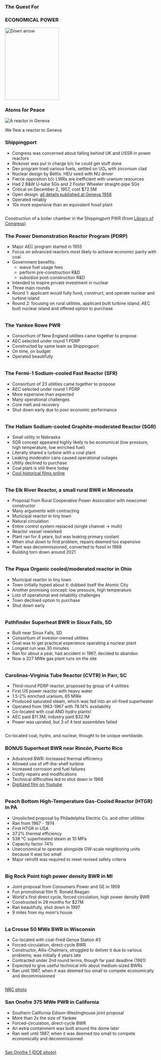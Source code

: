 <section>
  <section>
    <h3 >The Quest For</h3>
    <h3 class="r-fit-text">ECONOMICAL POWER</h3>
    <aside class="notes"></aside>
    <img
      class="r-frame"
      style="background: rgba(255, 255, 255, 0.1)"
      width="178"
      height="238"
      data-src="/img-slide/arrow.png"
      alt="Down arrow"
    />
  </section>

  <section>
    <h3>Atoms for Peace</h3>
    <img class="r-stretch" src="/img/geneva-reactor-people2.jpg" alt="A reactor in Geneva"/>
    <p class="small">We flew a reactor to Geneva</p>
    <aside class="notes"></aside>
  </section>

  <section>
    <h3>Shippingport</h3>
    <div class="row">
      <div class="col-6">
        <ul>
          <li>Congress was concerned about falling behind UK and USSR in power reactors</li>
          <li>Rickover was put in charge b/c he could get stuff done</li>
          <li>Dev program tried various fuels, settled on UO₂ with zirconium clad</li>
          <li>Nuclear design by Bettis: HEU seed with NU driver</li>
          <li>Fierce opposition b/c LWRs are inefficient with uranium resources</li>
          <li>Had 2 B&amp;W U-tube SGs and 2 Foster Wheeler straight-pipe SGs</li>
          <li>Critical on December 2, 1957, cost $72.5M</li>
          <li>Open design: <a href="https://babel.hathitrust.org/cgi/pt?id=mdp.39015003403626&view=1up&seq=7">all details published at Geneva 1958</a></li>
          <li>Operated reliably</li>
          <li>10x more expensive than an equivalent fossil plant</li>
          </ul>
      </div>
      <div class="col-6">
        <img class="img img-fluid" data-src="/img/shippingport_construction1.jpg" />
        <p>Construction of a boiler chamber in the Shippingport PWR (from <a href="https://www.loc.gov/resource/hhh.pa1658.photos/?sp=74">Library of Congress) </a></p>
      </div>
    </div>
    <aside class="notes"></aside>
  </section>

  <section>
    <h3>The Power Demonstration Reactor Program (PDRP)</h3>
    <div class="row">
      <div class="col-6">
        <ul>
          <li>Major AEC program started in 1955</li>
          <li>Focus on advanced reactors most likely to achieve economic parity with coal</li>
          <li>Government benefits:
          <ul>
            <li>waive fuel usage fees</li>
            <li>perform pre-construction R&D</li>
            <li>subsidize post-construction R&D</li>
          </ul>
          </li>
          <li>Intended to inspire private investment in nuclear</li>
          <li>Three main rounds</li>
          <li>Round 1: applicant would fully fund, construct, and operate nuclear and turbine island</li>
          <li>Round 2: focusing on rural utilities, applicant built turbine
          island; AEC built nuclear island and offered option to purchase</li>
          </ul>
      </div>
      <div class="col-6">
        <img class="img img-fluid" data-src="/img/power-demonstration-reactor-program_opt.svg" />
      </div>
    </div>
    <aside class="notes"></aside>
  </section>

  <section>
    <h3>The Yankee Rowe PWR</h3>
    <div class="row">
      <div class="col-6">
        <ul>
          <li>Consortium of New England utilities came together to propose</li>
          <li>AEC selected under round 1 PDRP</li>
          <li>Constructed by same team as Shippingport</li>
          <li>On time, on budget</li>
          <li>Operated beautifully</li>
          </ul>
      </div>
      <div class="col-6">
        <img class="img img-fluid" data-src="/img-slide/Yankee_Rowe.jpg" />
      </div>
    </div>
    <aside class="notes"></aside>
  </section>

  <section>
    <h3>The Fermi-1 Sodium-cooled Fast Reactor (SFR)</h3>
    <div class="row">
      <div class="col-6">
        <ul>
          <li>Consortium of 23 utilities came together to propose</li>
          <li>AEC selected under round 1 PDRP</li>
          <li>More expensive than expected</li>
          <li>Many operational challenges</li>
          <li>Core melt and recovery</li>
          <li>Shut down early due to poor economic performance</li>
          </ul>
      </div>
      <div class="col-6">
        <img class="img img-fluid" data-src="/img-slide/fermi-1.jpg" />
      </div>
    </div>
    <aside class="notes"></aside>
  </section>

  <section>
    <h3>The Hallam Sodium-cooled Graphite-moderated Reactor (SGR)</h3>
    <div class="row">
      <div class="col-6">
        <ul>
          <li>Small utility in Nebraska</li>
          <li>SGR concept appeared highly likely to be economical (low pressure,
          high temperature, low enriched fuel)</li>
          <li>Literally shared a turbine with a coal plant</li>
          <li>Leaking moderator cans caused operational outages</li>
          <li>Utility declined to purchase</li>
          <li>Coal plant is still there today</li>
          <li><a href="{% link
          _news/2023-03-13-hallam-historical-films-scanned.md %} ">Cool
          historical films online</a></li>
          </ul>
      </div>
      <div class="col-6">
        <img class="img img-fluid" data-src="/img-slide/Hallam_nuclear_power_facility_core.jpg" />
      </div>
    </div>
    <aside class="notes"></aside>
  </section>

  <section>
    <h3>The Elk River Reactor, a small rural BWR in Minnesota</h3>
    <div class="row">
      <div class="col-6">
        <ul>
          <li>Proposal from Rural Cooperative Power Association with newcomer constructor</li>
          <li>Many arguments with contracting</li>
          <li>Municipal reactor in tiny town</li>
          <li>Natural circulation</li>
          <li>Entire control system replaced (single channel -> multi)</li>
          <li>Reactor vessel reworked</li>
          <li>Plant ran for 4 years, but was leaking primary coolant</li>
          <li>When shut down to find problem, repairs deemed too expensive</li>
          <li>Plant was decommissioned, converted to fossil in 1968</li>
          <li>Building torn down around 2021</li>
          </ul>
      </div>
      <div class="col-6">
        <img class="img img-fluid" data-src="/img-slide/elk-river-downtown.jpg" />
      </div>
    </div>
    <aside class="notes"></aside>
  </section>

  <section>
    <h3>The Piqua Organic cooled/moderated reactor in Ohio</h3>
    <div class="row">
      <div class="col-8">
        <ul>
          <li>Municipal reactor in tiny town</li>
          <li>Town initially hyped about it: dubbed itself the Atomic City</li>
          <li>Another promising concept: low pressure, high temperature</li>
          <li>Lots of operational and reliability challenges</li>
          <li>Town declined option to purchase</li>
          <li>Shut down early</li>
          </ul>
      </div>
      <div class="col-4">
        <img class="img img-fluid" data-src="/img-slide/piqua-city-overview_sm.jpg" />
      </div>
    </div>
    <aside class="notes"></aside>
  </section>

  <section>
    <h3>Pathfinder Superheat BWR in Sioux Falls, SD</h3>
    <div class="row">
      <div class="col-6">
        <ul>
          <li>Built near Sioux Falls, SD</li>
          <li>Consortium of investor-owned utilities</li>
          <li>Goal was to get practical experience operating a nuclear plant</li>
          <li>Longest run was 30 minutes</li>
          <li>Ran for about a year, had accident in 1967, decided to abandon</li>
          <li>Now a 327 MWe gas plant runs on the site</li>
          </ul>
      </div>
      <div class="col-6">
        <img class="img img-fluid" data-src="/img-slide/pathfinder.jpg" />
      </div>
    </div>
    <aside class="notes"></aside>
  </section>

  <section>
    <h3>Carolinas-Virginia Tube Reactor (CVTR) in Parr, SC</h3>
    <div class="row">
      <div class="col-6">
        <ul>
          <li>Third-round PDRP reactor, proposed by group of 4 utilities</li>
          <li>First US power reactor with heavy water</li>
          <li>1.5-2% enriched uranium, 65 MWe</li>
          <li>Produced saturated steam, which was fed into an oil-fired superheater</li>
          <li>Operated from 1963-1967 with 78.14% availability</li>
          <li>Co-located with coal AND hydro plants!</li>
          <li>AEC paid $11.3M, industry paid $32.1M</li>
          <li>Power was uprated, but 3 of 4 test assemblies failed</li>
          </ul>
      </div>
      <div class="col-6">
        <img class="img img-fluid" data-src="/img/cvtr_site.jpg" />
        <p>Co-located coal, hydro, and nuclear, thought to be unique worldwide.</p>
      </div>
    </div>
    <aside class="notes"></aside>
  </section>

  <section>
    <h3>BONUS Superheat BWR near Rincón, Puerto Rico</h3>
    <div class="row">
      <div class="col-6">
        <ul>
          <li>Advanced BWR: Increased thermal efficiency</li>
          <li>Allowed use of off-the-shelf turbine</li>
          <li>Increased corrosion and fuel failures</li>
          <li>Costly repairs and modifications</li>
          <li>Technical difficulties led to shut down in 1968</li>
          <li><a href="{% link
          _news/2023-09-19-film-about-bonus-reactor-in-puerto-rico.md
          %}">Digitized film on Youtube</a></li>
          </ul>
      </div>
      <div class="col-6">
        <img class="img img-fluid" data-src="/img/bonus-01.jpg" />
      </div>
    </div>
    <aside class="notes"></aside>
  </section>

  <section>
    <h3>Peach Bottom High-Temperature Gas-Cooled Reactor (HTGR) in PA</h3>
    <div class="row">
      <div class="col-8">
        <ul>
          <li>Unsolicited proposal by Philadelphia Electric Co. and other utilities</li>
          <li>Ran from 1967 - 1974</li>
          <li>First HTGR in USA</li>
          <li>37.2% thermal efficiency</li>
          <li>538 °C superheated steam at 10 MPa</li>
          <li>Capacity factor 74%</li>
          <li>Uneconomical to operate alongside GW-scale neighboring units because it was too small</li>
          <li>Major retrofit was required to meet revised safety criteria</li>
          </ul>
      </div>
      <div class="col-4">
        <img class="img img-fluid" data-src="/img-slide/peach-bottom.jpg" />
      </div>
    </div>
    <aside class="notes"></aside>
  </section>

  <section>
    <img class="img img-fluid r-stretch" data-src="/img-slide/peach-bottom-ultimate.png" />
    <aside class="notes"></aside>
  </section>

  <section>
    <h3>Big Rock Point high power density BWR in MI</h3>
    <div class="row">
      <div class="col-6">
        <ul>
          <li>Joint proposal from Consumers Power and GE in 1959</li>
          <li>Fun promotional film ft. Ronald Reagan</li>
          <li>World's first direct cycle, forced circulation, high power density BWR</li>
          <li>Constructed in 29 months for $27M</li>
          <li>Ran beautifully, shut down in 1997</li>
          <li>9 miles from my mom's house</li>
          </ul>
      </div>
      <div class="col-6">
        <img class="img img-fluid" data-src="/img/big_rock.jpg" />
      </div>
    </div>
    <aside class="notes"></aside>
  </section>

  <section>
    <h3>La Crosse 50 MWe BWR in Wisconsin</h3>
    <div class="row">
      <div class="col-6">
        <ul>
          <li>Co-located with coal-fired Genoa Station #3</li>
          <li>Forced-circulation, direct-cycle BWR</li>
          <li>Constructor, Allis-Chalmers, struggled to deliver it due to various
          problems; was initially 4 years late</li>
          <li>Contracted under 2nd round terms, though far past deadline (1961)</li>
          <li>Expected to give useful technical info about medium-sized BWRs</li>
          <li>Ran until 1987, when it was deemed too small to compete economically and decommissioned</li>
          </ul>
      </div>
      <div class="col-6">
        <img class="img img-fluid" data-src="/img-slide/La_Crosse_Boiling_Water_Reactor_nrc.jpg" />
        <p><a href="https://www.flickr.com/photos/nrcgov/17236369034/" >NRC photo</a></p>
      </div>
    </div>
    <aside class="notes"></aside>
  </section>

  <section>
    <h3>San Onofre 375 MWe PWR in California</h3>
    <div class="row">
      <div class="col-6">
        <ul>
          <li>Southern California Edison-Westinghouse joint proposal</li>
          <li>More than 2x the size of Yankee</li>
          <li>Forced-circulation, direct-cycle BWR</li>
          <li>An extra containment was built around the dome later</li>
          <li>Ran well until 1987, when it was deemed too small to compete economically and decommissioned</li>
          </ul>
      </div>
      <div class="col-6">
        <img class="img img-fluid" data-src="/img-slide/san-onofre-1.jpg" />
        <p><a href="https://www.flickr.com/photos/departmentofenergy/11876884376/in/photolist-j6w8Wy" >San Onofre 1 (DOE photo)</a></p>
      </div>
    </div>
    <aside class="notes"></aside>
  </section>
</section>
